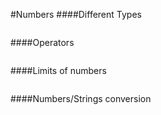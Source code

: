 #Numbers
####Different Types
```ruby

```
####Operators
````ruby

````
####Limits of numbers
```ruby

```
####Numbers/Strings conversion
```ruby

```
